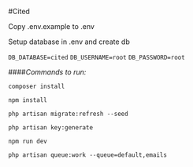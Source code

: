 #Cited

Copy .env.example to .env

Setup database in .env and create db

`DB_DATABASE=cited`
`DB_USERNAME=root`
`DB_PASSWORD=root`

####_Commands to run:_

`composer install`

`npm install`

`php artisan migrate:refresh --seed`

`php artisan key:generate`

`npm run dev`

`php artisan queue:work --queue=default,emails`

